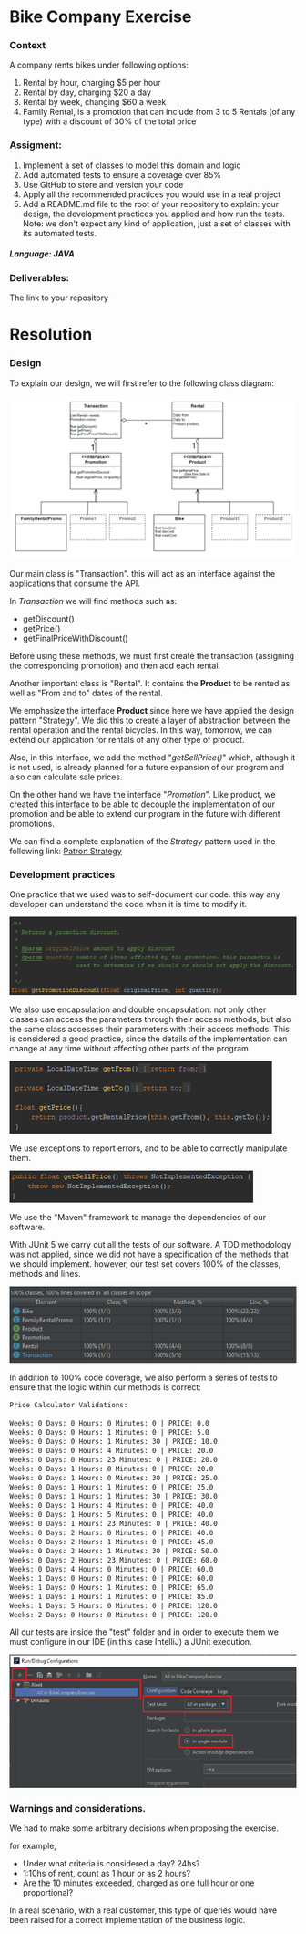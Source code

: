 # Bike Company Exercise
### Context
A company rents bikes under following options:
1. Rental by hour, charging $5 per hour
2. Rental by day, charging $20 a day
3. Rental by week, changing $60 a week
4. Family Rental, is a promotion that can include from 3 to 5 Rentals (of any type) with a discount
of 30% of the total price
### Assigment:
1. Implement a set of classes to model this domain and logic
2. Add automated tests to ensure a coverage over 85%
3. Use GitHub to store and version your code
4. Apply all the recommended practices you would use in a real project
5. Add a README.md file to the root of your repository to explain: your design, the development 
practices you applied and how run the tests.
Note: we don't expect any kind of application, just a set of classes with its automated tests.

##### Language: JAVA

### Deliverables:
The link to your repository

# Resolution

### Design
To explain our design, we will first refer to the following class diagram:

![Class Diagram](extras/ClassDiagram.ong.png)

Our main class is "Transaction". this will act as an interface against the applications that consume the API.
 
In *Transaction* we will find methods such as:
- getDiscount()
- getPrice()
- getFinalPriceWithDiscount()

Before using these methods, we must first create the transaction 
(assigning the corresponding promotion) and then add each rental.

Another important class is "Rental". It contains the **Product** to be rented as well as "From and to" dates of the rental.

We emphasize the interface **Product** since here we have applied the design pattern "Strategy". We did this to create a layer of abstraction between the rental operation and the rental bicycles. In this way, tomorrow, we can extend our application for rentals of any other type of product.

Also, in this Interface, we add the method "*getSellPrice()*" which, although it is not used, is already planned for a future expansion of our program and also can calculate sale prices.

On the other hand we have the interface "*Promotion*". Like product, we created this interface to be able to decouple the implementation of our promotion and be able to extend our program in the future with different promotions.

We can find a complete explanation of the *Strategy* pattern used in the following link: [Patron Strategy](https://sourcemaking.com/design_patterns/strategy)

### Development practices

One practice that we used was to self-document our code. this way any developer can understand the code when it is time to modify it.

![selfdocumented](extras/selfdocumented.png)


We also use encapsulation and double encapsulation: not only other classes can access the parameters through their access methods, but also the same class accesses their parameters with their access methods.
This is considered a good practice, since the details of the implementation can change at any time without affecting other parts of the program

![encapsulation](extras/encapsulation.png)

We use exceptions to report errors, and to be able to correctly manipulate them.

![exceptions](extras/exceptions.png)


We use the "Maven" framework to manage the dependencies of our software.

With JUnit 5 we carry out all the tests of our software.
A TDD methodology was not applied, since we did not have a specification of the methods that we should implement. however, our test set covers 100% of the classes, methods and lines.

![tests](extras/tests.png)

In addition to 100% code coverage, we also perform a series of tests to ensure that the logic within our methods is correct:
```
Price Calculator Validations:

Weeks: 0 Days: 0 Hours: 0 Minutes: 0 | PRICE: 0.0
Weeks: 0 Days: 0 Hours: 1 Minutes: 0 | PRICE: 5.0
Weeks: 0 Days: 0 Hours: 1 Minutes: 30 | PRICE: 10.0
Weeks: 0 Days: 0 Hours: 4 Minutes: 0 | PRICE: 20.0
Weeks: 0 Days: 0 Hours: 23 Minutes: 0 | PRICE: 20.0
Weeks: 0 Days: 1 Hours: 0 Minutes: 0 | PRICE: 20.0
Weeks: 0 Days: 1 Hours: 0 Minutes: 30 | PRICE: 25.0
Weeks: 0 Days: 1 Hours: 1 Minutes: 0 | PRICE: 25.0
Weeks: 0 Days: 1 Hours: 1 Minutes: 30 | PRICE: 30.0
Weeks: 0 Days: 1 Hours: 4 Minutes: 0 | PRICE: 40.0
Weeks: 0 Days: 1 Hours: 5 Minutes: 0 | PRICE: 40.0
Weeks: 0 Days: 1 Hours: 23 Minutes: 0 | PRICE: 40.0
Weeks: 0 Days: 2 Hours: 0 Minutes: 0 | PRICE: 40.0
Weeks: 0 Days: 2 Hours: 1 Minutes: 0 | PRICE: 45.0
Weeks: 0 Days: 2 Hours: 1 Minutes: 30 | PRICE: 50.0
Weeks: 0 Days: 2 Hours: 23 Minutes: 0 | PRICE: 60.0
Weeks: 0 Days: 4 Hours: 0 Minutes: 0 | PRICE: 60.0
Weeks: 1 Days: 0 Hours: 0 Minutes: 0 | PRICE: 60.0
Weeks: 1 Days: 0 Hours: 1 Minutes: 0 | PRICE: 65.0
Weeks: 1 Days: 1 Hours: 1 Minutes: 0 | PRICE: 85.0
Weeks: 1 Days: 5 Hours: 0 Minutes: 0 | PRICE: 120.0
Weeks: 2 Days: 0 Hours: 0 Minutes: 0 | PRICE: 120.0
```

All our tests are inside the "test" folder and in order to execute them we must configure in our IDE (in this case IntelliJ) a JUnit execution.

![runtests](extras/runtests.png)

### Warnings and considerations. 
We had to make some arbitrary decisions when proposing the exercise.
    
for example,

- Under what criteria is considered a day? 24hs?
- 1:10hs of rent, count as 1 hour or as 2 hours?
- Are the 10 minutes exceeded, charged as one full hour or one proportional?
    
In a real scenario, with a real customer, this type of queries would have been raised for a correct implementation of the business logic.

